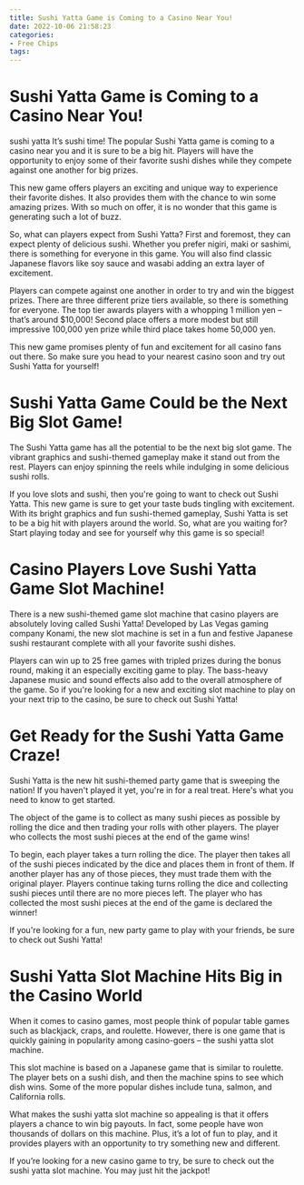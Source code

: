 ```yaml
---
title: Sushi Yatta Game is Coming to a Casino Near You!
date: 2022-10-06 21:58:23
categories:
- Free Chips
tags:
---
```



#  Sushi Yatta Game is Coming to a Casino Near You!

 sushi yatta
It’s sushi time! The popular Sushi Yatta game is coming to a casino near you and it is sure to be a big hit. Players will have the opportunity to enjoy some of their favorite sushi dishes while they compete against one another for big prizes.

This new game offers players an exciting and unique way to experience their favorite dishes. It also provides them with the chance to win some amazing prizes. With so much on offer, it is no wonder that this game is generating such a lot of buzz.

So, what can players expect from Sushi Yatta? First and foremost, they can expect plenty of delicious sushi. Whether you prefer nigiri, maki or sashimi, there is something for everyone in this game. You will also find classic Japanese flavors like soy sauce and wasabi adding an extra layer of excitement.

Players can compete against one another in order to try and win the biggest prizes. There are three different prize tiers available, so there is something for everyone. The top tier awards players with a whopping 1 million yen – that’s around $10,000! Second place offers a more modest but still impressive 100,000 yen prize while third place takes home 50,000 yen.

This new game promises plenty of fun and excitement for all casino fans out there. So make sure you head to your nearest casino soon and try out Sushi Yatta for yourself!

#  Sushi Yatta Game Could be the Next Big Slot Game!

The Sushi Yatta game has all the potential to be the next big slot game. The vibrant graphics and sushi-themed gameplay make it stand out from the rest. Players can enjoy spinning the reels while indulging in some delicious sushi rolls.

If you love slots and sushi, then you're going to want to check out Sushi Yatta. This new game is sure to get your taste buds tingling with excitement. With its bright graphics and fun sushi-themed gameplay, Sushi Yatta is set to be a big hit with players around the world. So, what are you waiting for? Start playing today and see for yourself why this game is so special!

#  Casino Players Love Sushi Yatta Game Slot Machine!

There is a new sushi-themed game slot machine that casino players are absolutely loving called Sushi Yatta! Developed by Las Vegas gaming company Konami, the new slot machine is set in a fun and festive Japanese sushi restaurant complete with all your favorite sushi dishes.

Players can win up to 25 free games with tripled prizes during the bonus round, making it an especially exciting game to play. The bass-heavy Japanese music and sound effects also add to the overall atmosphere of the game. So if you're looking for a new and exciting slot machine to play on your next trip to the casino, be sure to check out Sushi Yatta!

#  Get Ready for the Sushi Yatta Game Craze!

Sushi Yatta is the new hit sushi-themed party game that is sweeping the nation! If you haven't played it yet, you're in for a real treat. Here's what you need to know to get started.

The object of the game is to collect as many sushi pieces as possible by rolling the dice and then trading your rolls with other players. The player who collects the most sushi pieces at the end of the game wins!

To begin, each player takes a turn rolling the dice. The player then takes all of the sushi pieces indicated by the dice and places them in front of them. If another player has any of those pieces, they must trade them with the original player. Players continue taking turns rolling the dice and collecting sushi pieces until there are no more pieces left. The player who has collected the most sushi pieces at the end of the game is declared the winner!

If you're looking for a fun, new party game to play with your friends, be sure to check out Sushi Yatta!

#  Sushi Yatta Slot Machine Hits Big in the Casino World

When it comes to casino games, most people think of popular table games such as blackjack, craps, and roulette. However, there is one game that is quickly gaining in popularity among casino-goers – the sushi yatta slot machine.

This slot machine is based on a Japanese game that is similar to roulette. The player bets on a sushi dish, and then the machine spins to see which dish wins. Some of the more popular dishes include tuna, salmon, and California rolls.

What makes the sushi yatta slot machine so appealing is that it offers players a chance to win big payouts. In fact, some people have won thousands of dollars on this machine. Plus, it’s a lot of fun to play, and it provides players with an opportunity to try something new and different.

If you’re looking for a new casino game to try, be sure to check out the sushi yatta slot machine. You may just hit the jackpot!